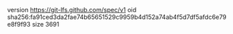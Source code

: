 version https://git-lfs.github.com/spec/v1
oid sha256:fa91ced3da2fae74b65651529c9959b4d152a74ab4f5d7df5afdc6e79e8f9f93
size 3691
